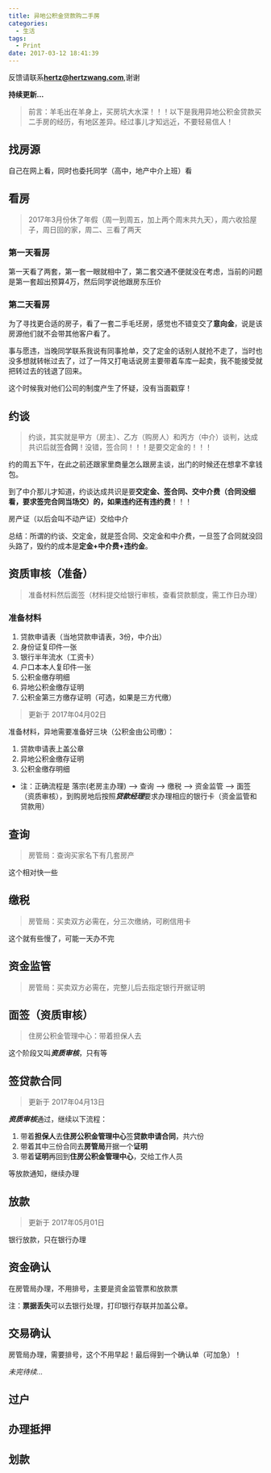 ```yaml
---
title: 异地公积金贷款购二手房
categories:
  - 生活
tags:
  - Print
date: 2017-03-12 18:41:39
---
```


反馈请联系[**hertz@hertzwang.com**](mailto:hertz@hertzwang.com),谢谢


**持续更新...**


> 前言：羊毛出在羊身上，买房坑大水深！！！以下是我用异地公积金贷款买二手房的经历，有地区差异。经过事儿才知远近，不要轻易信人！


## 找房源

自己在网上看，同时也委托同学（高中，地产中介上班）看


## 看房

> 2017年3月份休了年假（周一到周五，加上两个周末共九天），周六收拾屋子，周日回的家，周二、三看了两天

### 第一天看房

第一天看了两套，第一套一眼就相中了，第二套交通不便就没在考虑，当前的问题是第一套超出预算4万，然后同学说他跟房东压价

<!-- more -->

### 第二天看房

为了寻找更合适的房子，看了一套二手毛坯房，感觉也不错变交了**意向金**，说是该房源他们就不会带其他客户看了。

事与愿违，当晚同学联系我说有同事抢单，交了定金的话别人就抢不走了，当时也没多想就转帐过去了，过了一阵又打电话说房主要带着车库一起卖，我不能接受就把转过去的钱退了回来。

这个时候我对他们公司的制度产生了怀疑，没有当面戳穿！

## 约谈

> 约谈，其实就是甲方（房主）、乙方（购房人）和丙方（中介）谈判，达成共识后就签**合同**！没错，签合同！！！是要交定金的！！！

约的周五下午，在此之前还跟家里商量怎么跟房主谈，出门的时候还在想拿不拿钱包。

到了中介那儿才知道，约谈达成共识是要**交定金、签合同、交中介费（合同没细看，要求签完合同当场交）**的，如果违约还有**违约费**！！！

房产证（以后会叫不动产证）交给中介

总结：所谓的约谈、交定金，就是签合同、交定金和中介费，一旦签了合同就没回头路了，毁约的成本是**定金+中介费+违约金**。

## 资质审核（准备）

> 准备材料然后面签（材料提交给银行审核，查看贷款额度，需工作日办理）

### 准备材料
        
1. 贷款申请表（当地贷款申请表，3份，中介出）
2. 身份证复印件一张
3. 银行半年流水（工资卡）
4. 户口本本人复印件一张
5. 公积金缴存明细
6. 异地公积金缴存证明
7. 公积金第三方缴存证明（可选，如果是三方代缴）

> 更新于 2017年04月02日

准备材料，异地需要准备好三块（公积金由公司缴）：

1. 贷款申请表上盖公章
2. 异地公积金缴存证明
3. 公积金缴存明细

* 注：正确流程是 落宗(老房主办理) --> 查询 --> 缴税 --> 资金监管 --> 面签（资质审核），到购房地后按照***贷款经理***要求办理相应的银行卡（资金监管和贷款用）

## 查询

> 房管局：查询买家名下有几套房产

这个相对快一些

## 缴税

> 房管局：买卖双方必需在，分三次缴纳，可刷信用卡

这个就有些慢了，可能一天办不完

## 资金监管

> 房管局：买卖双方必需在，完整儿后去指定银行开据证明

## 面签（资质审核）

> 住房公积金管理中心：带着担保人去

这个阶段又叫***资质审核***，只有等

## 签贷款合同

> 更新于 2017年04月13日

***资质审核***通过，继续以下流程：

1. 带着**担保人**去**住房公积金管理中心**签**贷款申请合同**，共六份
2. 带着其中三份合同去**房管局**开据一个**证明**
3. 带着**证明**再回到**住房公积金管理中心**，交给工作人员

等放款通知，继续办理


## 放款

> 更新于 2017年05月01日

银行放款，只在银行办理

## 资金确认

在房管局办理，不用排号，主要是资金监管票和放款票

注：**票据丢失**可以去银行处理，打印银行存联并加盖公章。

## 交易确认

房管局办理，需要排号，这个不用早起！最后得到一个确认单（可加急）！

*未完待续...*

## 过户

## 办理抵押

## 划款


 



